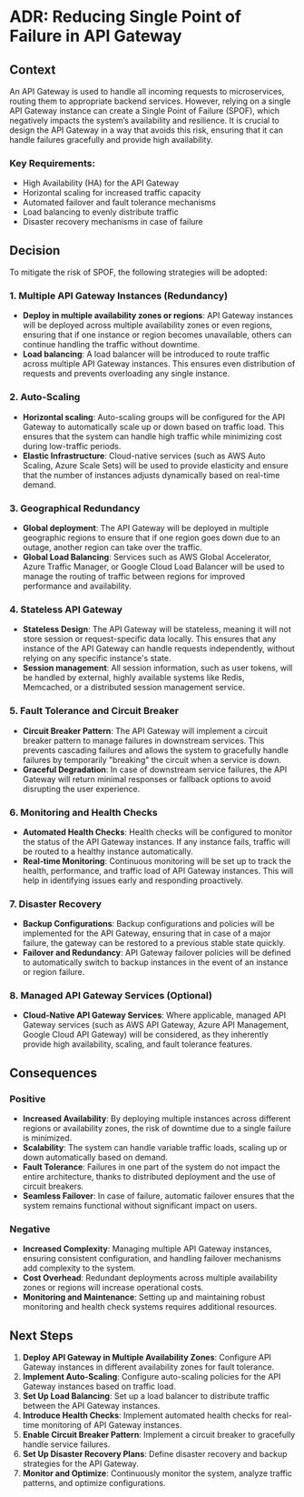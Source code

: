 # ADR: Reducing Single Point of Failure in API Gateway

## Context

An API Gateway is used to handle all incoming requests to microservices, routing them to appropriate backend services. However, relying on a single API Gateway instance can create a Single Point of Failure (SPOF), which negatively impacts the system’s availability and resilience. It is crucial to design the API Gateway in a way that avoids this risk, ensuring that it can handle failures gracefully and provide high availability.

### Key Requirements:
- High Availability (HA) for the API Gateway
- Horizontal scaling for increased traffic capacity
- Automated failover and fault tolerance mechanisms
- Load balancing to evenly distribute traffic
- Disaster recovery mechanisms in case of failure

## Decision

To mitigate the risk of SPOF, the following strategies will be adopted:

### 1. **Multiple API Gateway Instances (Redundancy)**
- **Deploy in multiple availability zones or regions**: API Gateway instances will be deployed across multiple availability zones or even regions, ensuring that if one instance or region becomes unavailable, others can continue handling the traffic without downtime.
- **Load balancing**: A load balancer will be introduced to route traffic across multiple API Gateway instances. This ensures even distribution of requests and prevents overloading any single instance.

### 2. **Auto-Scaling**
- **Horizontal scaling**: Auto-scaling groups will be configured for the API Gateway to automatically scale up or down based on traffic load. This ensures that the system can handle high traffic while minimizing cost during low-traffic periods.
- **Elastic Infrastructure**: Cloud-native services (such as AWS Auto Scaling, Azure Scale Sets) will be used to provide elasticity and ensure that the number of instances adjusts dynamically based on real-time demand.

### 3. **Geographical Redundancy**
- **Global deployment**: The API Gateway will be deployed in multiple geographic regions to ensure that if one region goes down due to an outage, another region can take over the traffic.
- **Global Load Balancing**: Services such as AWS Global Accelerator, Azure Traffic Manager, or Google Cloud Load Balancer will be used to manage the routing of traffic between regions for improved performance and availability.

### 4. **Stateless API Gateway**
- **Stateless Design**: The API Gateway will be stateless, meaning it will not store session or request-specific data locally. This ensures that any instance of the API Gateway can handle requests independently, without relying on any specific instance's state.
- **Session management**: All session information, such as user tokens, will be handled by external, highly available systems like Redis, Memcached, or a distributed session management service.

### 5. **Fault Tolerance and Circuit Breaker**
- **Circuit Breaker Pattern**: The API Gateway will implement a circuit breaker pattern to manage failures in downstream services. This prevents cascading failures and allows the system to gracefully handle failures by temporarily "breaking" the circuit when a service is down.
- **Graceful Degradation**: In case of downstream service failures, the API Gateway will return minimal responses or fallback options to avoid disrupting the user experience.

### 6. **Monitoring and Health Checks**
- **Automated Health Checks**: Health checks will be configured to monitor the status of the API Gateway instances. If any instance fails, traffic will be routed to a healthy instance automatically.
- **Real-time Monitoring**: Continuous monitoring will be set up to track the health, performance, and traffic load of API Gateway instances. This will help in identifying issues early and responding proactively.

### 7. **Disaster Recovery**
- **Backup Configurations**: Backup configurations and policies will be implemented for the API Gateway, ensuring that in case of a major failure, the gateway can be restored to a previous stable state quickly.
- **Failover and Redundancy**: API Gateway failover policies will be defined to automatically switch to backup instances in the event of an instance or region failure.

### 8. **Managed API Gateway Services (Optional)**
- **Cloud-Native API Gateway Services**: Where applicable, managed API Gateway services (such as AWS API Gateway, Azure API Management, Google Cloud API Gateway) will be considered, as they inherently provide high availability, scaling, and fault tolerance features.

## Consequences

### Positive
- **Increased Availability**: By deploying multiple instances across different regions or availability zones, the risk of downtime due to a single failure is minimized.
- **Scalability**: The system can handle variable traffic loads, scaling up or down automatically based on demand.
- **Fault Tolerance**: Failures in one part of the system do not impact the entire architecture, thanks to distributed deployment and the use of circuit breakers.
- **Seamless Failover**: In case of failure, automatic failover ensures that the system remains functional without significant impact on users.

### Negative
- **Increased Complexity**: Managing multiple API Gateway instances, ensuring consistent configuration, and handling failover mechanisms add complexity to the system.
- **Cost Overhead**: Redundant deployments across multiple availability zones or regions will increase operational costs.
- **Monitoring and Maintenance**: Setting up and maintaining robust monitoring and health check systems requires additional resources.

## Next Steps

1. **Deploy API Gateway in Multiple Availability Zones**: Configure API Gateway instances in different availability zones for fault tolerance.
2. **Implement Auto-Scaling**: Configure auto-scaling policies for the API Gateway instances based on traffic load.
3. **Set Up Load Balancing**: Set up a load balancer to distribute traffic between the API Gateway instances.
4. **Introduce Health Checks**: Implement automated health checks for real-time monitoring of API Gateway instances.
5. **Enable Circuit Breaker Pattern**: Implement a circuit breaker to gracefully handle service failures.
6. **Set Up Disaster Recovery Plans**: Define disaster recovery and backup strategies for the API Gateway.
7. **Monitor and Optimize**: Continuously monitor the system, analyze traffic patterns, and optimize configurations.

